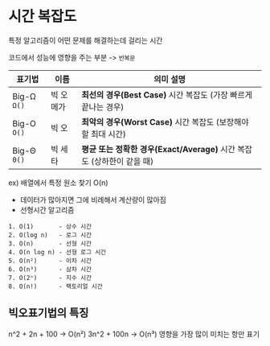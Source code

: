 # 시간 복잡도
특정 알고리즘이 어떤 문제를 해결하는데 걸리는 시간

코드에서 성능에 영향을 주는 부분 -> `반복문`

| 표기법        | 이름            | 의미 설명                                                                 |
|---------------|------------------|---------------------------------------------------------------------------|
| Big-Ω `Ω()`    | 빅 오메가       | **최선의 경우(Best Case)** 시간 복잡도 (가장 빠르게 끝나는 경우)         |
| Big-O `O()`    | 빅 오           | **최악의 경우(Worst Case)** 시간 복잡도 (보장해야 할 최대 시간)         |
| Big-Θ `Θ()`    | 빅 세타         | **평균 또는 정확한 경우(Exact/Average)** 시간 복잡도 (상하한이 같을 때) |

ex) 배열에서 특정 원소 찿기
O(n) 
- 데이터가 많아지면 그에 비례해서 계산량이 많아짐
- 선형시간 알고리즘

```
1. O(1)       - 상수 시간
2. O(log n)   - 로그 시간
3. O(n)       - 선형 시간
4. O(n log n) - 선형 로그 시간
5. O(n²)      - 이차 시간
6. O(n³)      - 삼차 시간
7. O(2ⁿ)      - 지수 시간
8. O(n!)      - 팩토리얼 시간
```

## 빅오표기법의 특징
n^2 + 2n + 100 -> O(n²)
3n^2 + 100n -> O(n³)
영향을 가장 많이 미치는 항만 표기
